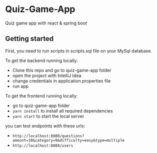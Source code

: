 # Quiz-Game-App
Quiz game app with react &amp; spring boot

## Getting started

First, you need to run scripts in scripts.sql file on your MySql database.

To get the backend running locally:

- Clone this repo and go to quiz-game-app folder
- open the project with IntelliJ Idea
- change credentials in application.properties file
- run app

To get the frontend running locally:

- go to quiz-game-app folder
- `yarn install` to install all required dependencies
- `yarn start` to start the local server

you can test endpoints with these urls:
- `http://localhost:8080/questions?amount=10&category=9&difficulty=easy&type=multiple`
- `http://localhost:8080/users`
